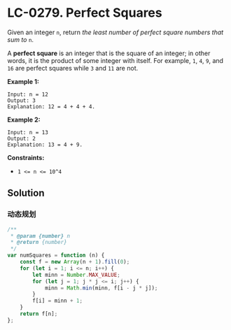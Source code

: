 # LC-0279. Perfect Squares

Given an integer `n`, return _the least number of perfect square numbers that sum to_ `n`.

A **perfect square** is an integer that is the square of an integer; in other words, it is the product of some integer with itself. For example, `1`, `4`, `9`, and `16` are perfect squares while `3` and `11` are not.

**Example 1:**

```
Input: n = 12
Output: 3
Explanation: 12 = 4 + 4 + 4.
```

**Example 2:**

```
Input: n = 13
Output: 2
Explanation: 13 = 4 + 9.
```

**Constraints:**

-   `1 <= n <= 10^4`

## Solution

### 动态规划

```javascript
/**
 * @param {number} n
 * @return {number}
 */
var numSquares = function (n) {
    const f = new Array(n + 1).fill(0);
    for (let i = 1; i <= n; i++) {
        let minn = Number.MAX_VALUE;
        for (let j = 1; j * j <= i; j++) {
            minn = Math.min(minn, f[i - j * j]);
        }
        f[i] = minn + 1;
    }
    return f[n];
};
```
